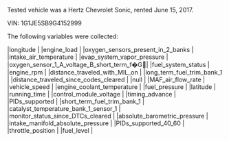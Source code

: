 Tested vehicle was a Hertz Chevrolet Sonic, rented June 15, 2017.

VIN: 1G1JE5SB9G4152999

The following variables were collected: 


|longitude                                  |
|engine_load                                |
|oxygen_sensors_present_in_2_banks          |
|intake_air_temperature                     |
|evap_system_vapor_pressure                 |
|oxygen_sensor_1_A_voltage_B_short_term_f�G|
|fuel_system_status                         |
|engine_rpm                                 |
|distance_traveled_with_MIL_on              |
|long_term_fuel_trim_bank_1                 |
|distance_traveled_since_codes_cleared      |
|null                                       |
|MAF_air_flow_rate                          |
|vehicle_speed                              |
|engine_coolant_temperature                 |
|fuel_pressure                              |
|latitude                                   |
|running_time                               |
|control_module_voltage                     |
|timing_advance                             |
|PIDs_supported                             |
|short_term_fuel_trim_bank_1                |
|catalyst_temperature_bank_1_sensor_1       |
|monitor_status_since_DTCs_cleared          |
|absolute_barometric_pressure               |
|intake_manifold_absolute_pressure          |
|PIDs_supported_40_60                       |
|throttle_position                          |
|fuel_level                                 |